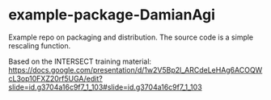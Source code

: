 # example-package-DamianAgi
Example repo on packaging and distribution. The source code is a simple rescaling function.

Based on the INTERSECT training material: https://docs.google.com/presentation/d/1w2V5Bp2l_ARCdeLeHAg6ACOQWcL3op10FXZ20rf5UGA/edit?slide=id.g3704a16c9f7_1_103#slide=id.g3704a16c9f7_1_103



